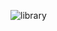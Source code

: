 ![library](https://github.com/slmens/LibraryHibernateProject/assets/99343829/74c689c7-21d1-41b7-a947-85b5173982ae)
